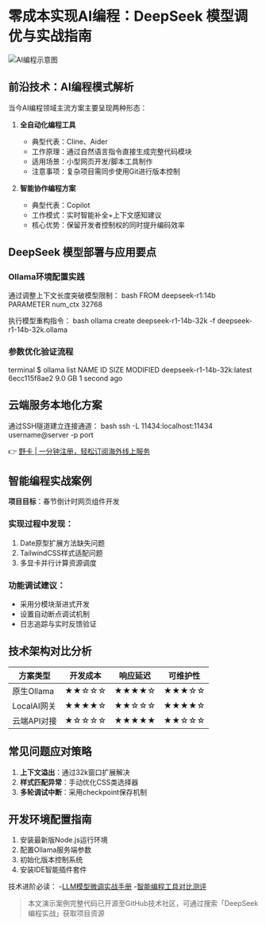 # 零成本实现AI编程：DeepSeek 模型调优与实战指南

![AI编程示意图](https://bbtdd.com/wp-content/uploads/img/3536703023925.webp)

## 前沿技术：AI编程模式解析

当今AI编程领域主流方案主要呈现两种形态：

1. **全自动化编程工具**
   - 典型代表：Cline、Aider
   - 工作原理：通过自然语言指令直接生成完整代码模块
   - 适用场景：小型网页开发/脚本工具制作
   - 注意事项：复杂项目需同步使用Git进行版本控制

2. **智能协作编程方案** 
   - 典型代表：Copilot
   - 工作模式：实时智能补全+上下文感知建议
   - 核心优势：保留开发者控制权的同时提升编码效率

## DeepSeek 模型部署与应用要点

### Ollama环境配置实践
通过调整上下文长度突破模型限制：
bash
FROM deepseek-r1:14b
PARAMETER num_ctx 32768

执行模型重构指令：
bash
ollama create deepseek-r1-14b-32k -f deepseek-r1-14b-32k.ollama


### 参数优化验证流程
terminal
$ ollama list
NAME                          ID              SIZE      MODIFIED
deepseek-r1-14b-32k:latest    6ecc115f8ae2    9.0 GB    1 second ago


## 云端服务本地化方案
通过SSH隧道建立连接通道：
bash
ssh -L 11434:localhost:11434 username@server -p port


👉 [野卡 | 一分钟注册，轻松订阅海外线上服务](https://bbtdd.com/yeka)

## 智能编程实战案例

**项目目标**：春节倒计时网页组件开发

### 实现过程中发现：
1. Date原型扩展方法缺失问题
2. TailwindCSS样式适配问题
3. 多显卡并行计算资源调度

### 功能调试建议：
- 采用分模块渐进式开发
- 设置自动断点调试机制
- 日志追踪与实时反馈验证

## 技术架构对比分析
| 方案类型       | 开发成本 | 响应延迟 | 可维护性 |
|----------------|----------|----------|----------|
| 原生Ollama     | ★★☆☆☆    | ★★★★☆    | ★★★☆☆    |
| LocalAI网关    | ★★★★☆    | ★★☆☆☆    | ★★★★☆    |
| 云端API对接    | ★☆☆☆☆    | ★★★★★    | ★★☆☆☆    |

## 常见问题应对策略
1. **上下文溢出**：通过32k窗口扩展解决
2. **样式匹配异常**：手动优化CSS类选择器
3. **多轮调试中断**：采用checkpoint保存机制

## 开发环境配置指南
1. 安装最新版Node.js运行环境
2. 配置Ollama服务端参数
3. 初始化版本控制系统
4. 安装IDE智能插件套件

技术进阶必读：
-[LLM模型微调实战手册](https://github.com/deepseek-ai/DeepSeek-R1/issues/28)
-[智能编程工具对比测评](https://bbtdd.com/yeka)

> 本文演示案例完整代码已开源至GitHub技术社区，可通过搜索「DeepSeek编程实战」获取项目资源